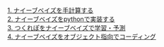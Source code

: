 [1. ナイーブベイズを手計算する](naive_bayes.md)  
[2. ナイーブベイズをpythonで実装する](naive_bayes_python.md)  
[3. つくれぽをナイーブベイズで学習・予測](naive_bayes_tsukurepo.md)  
[4. ナイーブベイズをオブジェクト指向でコーディング](naive_bayes_object.md)